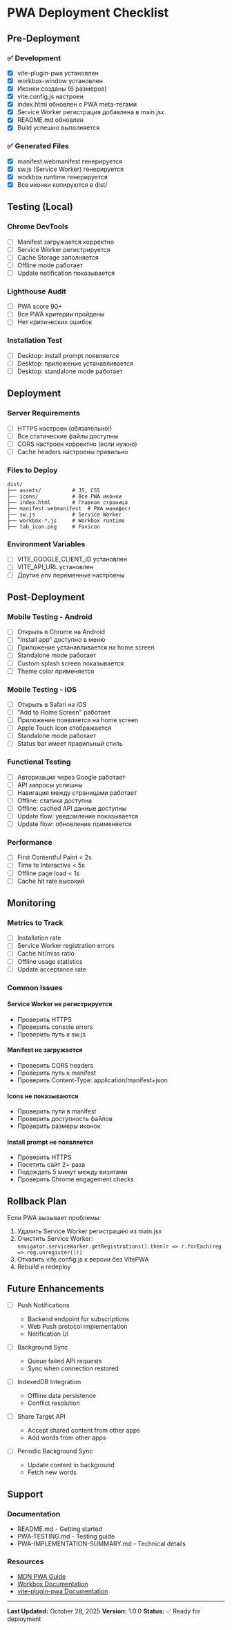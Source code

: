 # PWA Deployment Checklist

## Pre-Deployment

### ✅ Development
- [x] vite-plugin-pwa установлен
- [x] workbox-window установлен
- [x] Иконки созданы (6 размеров)
- [x] vite.config.js настроен
- [x] index.html обновлен с PWA meta-тегами
- [x] Service Worker регистрация добавлена в main.jsx
- [x] README.md обновлен
- [x] Build успешно выполняется

### ✅ Generated Files
- [x] manifest.webmanifest генерируется
- [x] sw.js (Service Worker) генерируется
- [x] workbox runtime генерируется
- [x] Все иконки копируются в dist/

## Testing (Local)

### Chrome DevTools
- [ ] Manifest загружается корректно
- [ ] Service Worker регистрируется
- [ ] Cache Storage заполняется
- [ ] Offline mode работает
- [ ] Update notification показывается

### Lighthouse Audit
- [ ] PWA score 90+
- [ ] Все PWA критерии пройдены
- [ ] Нет критических ошибок

### Installation Test
- [ ] Desktop: install prompt появляется
- [ ] Desktop: приложение устанавливается
- [ ] Desktop: standalone mode работает

## Deployment

### Server Requirements
- [ ] HTTPS настроен (обязательно!)
- [ ] Все статические файлы доступны
- [ ] CORS настроен корректно (если нужно)
- [ ] Cache headers настроены правильно

### Files to Deploy
```
dist/
├── assets/          # JS, CSS
├── icons/           # Все PWA иконки
├── index.html       # Главная страница
├── manifest.webmanifest  # PWA манифест
├── sw.js            # Service Worker
├── workbox-*.js     # Workbox runtime
├── tab_icon.png     # Favicon
```

### Environment Variables
- [ ] VITE_GOOGLE_CLIENT_ID установлен
- [ ] VITE_API_URL установлен
- [ ] Другие env переменные настроены

## Post-Deployment

### Mobile Testing - Android
- [ ] Открыть в Chrome на Android
- [ ] "Install app" доступно в меню
- [ ] Приложение устанавливается на home screen
- [ ] Standalone mode работает
- [ ] Custom splash screen показывается
- [ ] Theme color применяется

### Mobile Testing - iOS
- [ ] Открыть в Safari на iOS
- [ ] "Add to Home Screen" работает
- [ ] Приложение появляется на home screen
- [ ] Apple Touch Icon отображается
- [ ] Standalone mode работает
- [ ] Status bar имеет правильный стиль

### Functional Testing
- [ ] Авторизация через Google работает
- [ ] API запросы успешны
- [ ] Навигация между страницами работает
- [ ] Offline: статика доступна
- [ ] Offline: cached API данные доступны
- [ ] Update flow: уведомление показывается
- [ ] Update flow: обновление применяется

### Performance
- [ ] First Contentful Paint < 2s
- [ ] Time to Interactive < 5s
- [ ] Offline page load < 1s
- [ ] Cache hit rate высокий

## Monitoring

### Metrics to Track
- [ ] Installation rate
- [ ] Service Worker registration errors
- [ ] Cache hit/miss ratio
- [ ] Offline usage statistics
- [ ] Update acceptance rate

### Common Issues

#### Service Worker не регистрируется
- Проверить HTTPS
- Проверить console errors
- Проверить путь к sw.js

#### Manifest не загружается
- Проверить CORS headers
- Проверить путь к manifest
- Проверить Content-Type: application/manifest+json

#### Icons не показываются
- Проверить пути в manifest
- Проверить доступность файлов
- Проверить размеры иконок

#### Install prompt не появляется
- Проверить HTTPS
- Посетить сайт 2+ раза
- Подождать 5 минут между визитами
- Проверить Chrome engagement checks

## Rollback Plan

Если PWA вызывает проблемы:

1. Удалить Service Worker регистрацию из main.jsx
2. Очистить Service Worker: `navigator.serviceWorker.getRegistrations().then(r => r.forEach(reg => reg.unregister()))`
3. Откатить vite.config.js к версии без VitePWA
4. Rebuild и redeploy

## Future Enhancements

- [ ] Push Notifications
  - Backend endpoint for subscriptions
  - Web Push protocol implementation
  - Notification UI

- [ ] Background Sync
  - Queue failed API requests
  - Sync when connection restored

- [ ] IndexedDB Integration
  - Offline data persistence
  - Conflict resolution

- [ ] Share Target API
  - Accept shared content from other apps
  - Add words from other apps

- [ ] Periodic Background Sync
  - Update content in background
  - Fetch new words

## Support

### Documentation
- README.md - Getting started
- PWA-TESTING.md - Testing guide
- PWA-IMPLEMENTATION-SUMMARY.md - Technical details

### Resources
- [MDN PWA Guide](https://developer.mozilla.org/en-US/docs/Web/Progressive_web_apps)
- [Workbox Documentation](https://developer.chrome.com/docs/workbox/)
- [vite-plugin-pwa Documentation](https://vite-pwa-org.netlify.app/)

---

**Last Updated:** October 28, 2025
**Version:** 1.0.0
**Status:** ✅ Ready for deployment

